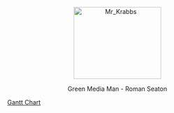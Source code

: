 <p align="center">
  <a href="https://getbootstrap.com/">
    <img src="https://mystickermania.com/cdn/stickers/spongebob/sb-happy-mr-krabs-512x512.png" alt="Mr_Krabbs" width="200" height="165">
  </a>
</p>
<p align="center">
  Green Media Man - Roman Seaton </p>


[Gantt Chart](https://github.com/orangeteddy11/test2025/blob/master/the%20dark%20one%20chart.xlsx%20-%20Dark.pdf)
